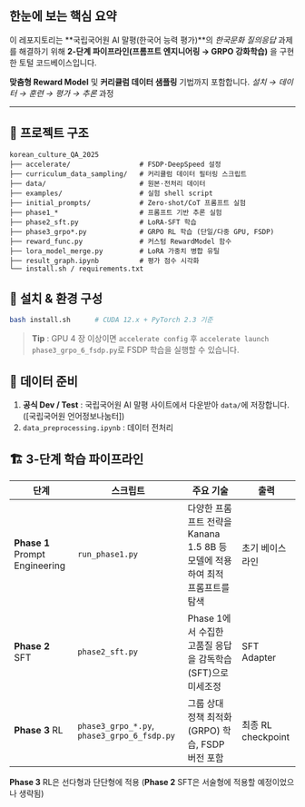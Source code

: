 ## 한눈에 보는 핵심 요약

이 레포지토리는 \*\*국립국어원 AI 말평(한국어 능력 평가)\*\*의 *한국문화 질의응답* 과제를 해결하기 위해 **2-단계 파이프라인(프롬프트 엔지니어링 →  GRPO 강화학습)** 을 구현한 토털 코드베이스입니다. 

**맞춤형 Reward Model** 및 **커리큘럼 데이터 샘플링** 기법까지 포함합니다. 
*설치 → 데이터 → 훈련 → 평가 → 추론* 과정

---

## 📂 프로젝트 구조

```
korean_culture_QA_2025
├── accelerate/                 # FSDP·DeepSpeed 설정
├── curriculum_data_sampling/   # 커리큘럼 데이터 필터링 스크립트
├── data/                       # 원본·전처리 데이터
├── examples/                   # 실험 shell script
├── initial_prompts/            # Zero-shot/CoT 프롬프트 실험
├── phase1_*                    # 프롬프트 기반 추론 실험
├── phase2_sft.py               # LoRA-SFT 학습
├── phase3_grpo*.py             # GRPO RL 학습 (단일/다중 GPU, FSDP)
├── reward_func.py              # 커스텀 RewardModel 함수
├── lora_model_merge.py         # LoRA 가중치 병합 유틸
├── result_graph.ipynb          # 평가 점수 시각화
└── install.sh / requirements.txt
```

## 🔧 설치 & 환경 구성

```bash
bash install.sh      # CUDA 12.x + PyTorch 2.3 기준
```


> **Tip** : GPU 4 장 이상이면 `accelerate config` 후 `accelerate launch phase3_grpo_6_fsdp.py`로 FSDP 학습을 실행할 수 있습니다.

## 📑 데이터 준비

1. **공식 Dev / Test** : 국립국어원 AI 말평 사이트에서 다운받아 `data/`에 저장합니다. ([국립국어원 언어정보나눔터])
2. `data_preprocessing.ipynb` : 데이터 전처리

## 🏗️ 3-단계 학습 파이프라인

| 단계                             | 스크립트               | 주요 기술                                                                     | 출력               |
| ------------------------------ | ------------------ | ------------------------------------------------------------------------- | ---------------- |
| **Phase 1** Prompt Engineering | `run_phase1.py`    | 다양한 프롬프트 전략을 Kanana 1.5 8B 등 모델에 적용하여 최적 프롬프트를 탐색                                           | 초기 베이스라인         |
| **Phase 2** SFT                | `phase2_sft.py`    | Phase 1에서 수집한 고품질 응답을 감독학습(SFT)으로 미세조정                            | SFT Adapter      |
| **Phase 3** RL                 | `phase3_grpo_*.py`, `phase3_grpo_6_fsdp.py` | 그룹 상대 정책 최적화(GRPO) 학습, FSDP 버전 포함 | 최종 RL checkpoint |

**Phase 3** RL은 선다형과 단단형에 적용
(**Phase 2** SFT은 서술형에 적용할 예정이었으나 생략됨)